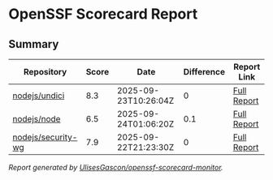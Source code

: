 # OpenSSF Scorecard Report

## Summary

| Repository | Score | Date | Difference | Report Link |
| -- | -- | -- | -- | -- |
| [nodejs/undici](https://github.com/nodejs/undici) | 8.3 | 2025-09-23T10:26:04Z | 0 | [Full Report](https://deps.dev/project/github/nodejs%2Fundici) |
| [nodejs/node](https://github.com/nodejs/node) | 6.5 | 2025-09-24T01:06:20Z | 0.1 | [Full Report](https://deps.dev/project/github/nodejs%2Fnode) |
| [nodejs/security-wg](https://github.com/nodejs/security-wg) | 7.9 | 2025-09-22T21:23:30Z | 0 | [Full Report](https://deps.dev/project/github/nodejs%2Fsecurity-wg) |

_Report generated by [UlisesGascon/openssf-scorecard-monitor](https://github.com/UlisesGascon/openssf-scorecard-monitor)._